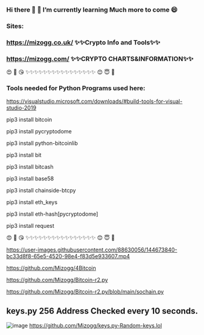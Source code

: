 ### Hi there 👋 🌱 I’m currently learning Much more to come 😄

### Sites: 
### https://mizogg.co.uk/ ✨✨Crypto Info and Tools✨✨

### https://mizogg.com/ ✨✨CRYPTO CHARTS&INFORMATION✨✨

😍 🥰 😘 ✨✨✨✨✨✨✨✨✨✨✨✨✨✨✨✨ 😊 😇 🙂

### Tools needed for Python Programs used here:

https://visualstudio.microsoft.com/downloads/#build-tools-for-visual-studio-2019

pip3 install bitcoin

pip3 install pycryptodome

pip3 install python-bitcoinlib

pip3 install bit

pip3 install bitcash

pip3 install base58

pip3 install chainside-btcpy

pip3 install eth_keys

pip3 install eth-hash[pycryptodome]

pip3 install request

😍 🥰 😘 ✨✨✨✨✨✨✨✨✨✨✨✨✨✨✨✨ 😊 😇 🙂

https://user-images.githubusercontent.com/88630056/144673840-bc33d8f8-65e5-4520-98e4-f83d5e933607.mp4

https://github.com/Mizogg/4Bitcoin

https://github.com/Mizogg/Bitcoin-r2.py

https://github.com/Mizogg/Bitcoin-r2.py/blob/main/sochain.py

## keys.py 256 Address Checked every 10 seconds.

![image](https://user-images.githubusercontent.com/88630056/144725629-27307bd0-0baf-447c-ab3e-a3c98bc47377.png)
https://github.com/Mizogg/keys.py-Random-keys.lol

<!--
**Mizogg/Mizogg** is a ✨ _special_ ✨ repository because its `README.md` (this file) appears on your GitHub profile.




Here are some ideas to get you started:

- 🔭 I’m currently working on ...
- 🌱 I’m currently learning ...
- 👯 I’m looking to collaborate on ...
- 🤔 I’m looking for help with ...
- 💬 Ask me about ...
- 📫 How to reach me: ...
- 😄 Pronouns: ...
- ⚡ Fun fact: ...
-->
